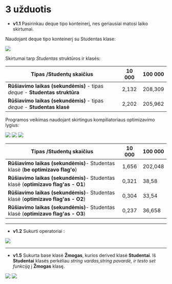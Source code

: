 # 3 užduotis

* **v1.1**
Pasirinkau deque tipo konteinerį, nes geriausiai matosi laiko skirtumai.

Naudojant deque tipo konteinerį su Studentas klase:

![](https://user-images.githubusercontent.com/45967745/55881503-74493200-5bab-11e9-811a-4f40fcd8618a.JPG)

Skirtumai tarp *Studentas* struktūros ir klasės:

**Tipas /Studentų skaičius**|10 000|100 000
|---|:---:|---|
**Rūšiavimo laikas (sekundėmis)** - tipas *deque* - **Studentas struktūra**|2,132|208,309|
**Rūšiavimo laikas (sekundėmis)** - tipas *deque* - **Studentas klasė**|2,202|205,962|


Programos veikimas naudojant skirtingus kompiliatoriaus optimizavimo lygius:

![](https://user-images.githubusercontent.com/45967745/55881733-e4f04e80-5bab-11e9-8852-38fcd51012f3.JPG)
![](https://user-images.githubusercontent.com/45967745/55881734-e588e500-5bab-11e9-92cf-cc9eb4fcea8e.JPG)
![](https://user-images.githubusercontent.com/45967745/55881738-e752a880-5bab-11e9-8b82-ede2a9f64e05.JPG)

**Tipas /Studentų skaičius**|10 000|100 000
|---|:---:|---|
**Rūšiavimo laikas (sekundėmis)**- Studentas klasė (**be optimizavo flag'o**) | 1,656|202,048|
**Rūšiavimo laikas (sekundėmis)**- Studentas klasė (**optimizavo flag'as - O1**) | 0,321|38,58|
**Rūšiavimo laikas (sekundėmis)**- Studentas klasė (**optimizavo flag'as - O2**) | 0,304|33,54|
**Rūšiavimo laikas (sekundėmis)**- Studentas klasė (**optimizavo flag'as - O3**) | 0,237|36,658|

___
* **v1.2**
Sukurti operatoriai : 

![](https://user-images.githubusercontent.com/45967745/56970723-6fefb380-6b70-11e9-8917-8e0876a25030.png)
____
* **v1.5**
Sukurta base klasė **Žmogas**, kurios derived klasė **Studentai**. Iš **Studentai** klasės perkėliau *string vardas,string pavardė, ir testo set funkciją* į **Žmogas** klasę.

![](https://user-images.githubusercontent.com/45967745/57059413-e64dfc00-6cbd-11e9-9ec5-00bb2a333050.png)
![](https://user-images.githubusercontent.com/45967745/57060970-f537ad00-6cc3-11e9-9105-3451fb338748.png)
